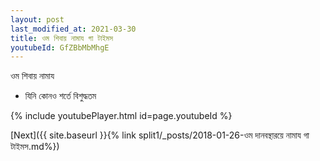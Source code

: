 ```yaml
---
layout: post
last_modified_at: 2021-03-30
title: ওম শিবায় নামায গা টাইমস
youtubeId: GfZBbMbMhgE
---
```

 
 
 ওম শিবায় নামায  
 
 -  যিনি কোনও শর্তে বিশুদ্ধতম 
 
  
 
  
 
 
 
 
 
 


{% include youtubePlayer.html id=page.youtubeId %}
 
[Next]({{ site.baseurl }}{% link  split1/_posts/2018-01-26-ওম দানবন্থারয়ে নামায গা টাইমস.md%})
 
